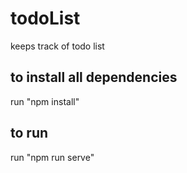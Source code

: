 # todoList
keeps track of todo list

## to install all dependencies
run "npm install"
## to run
run "npm run serve"

